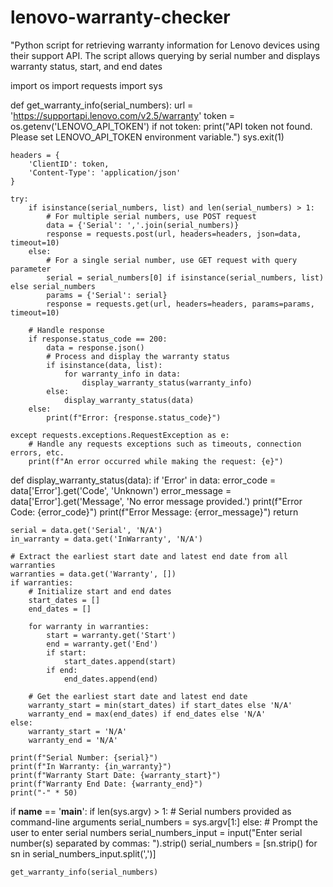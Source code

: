# lenovo-warranty-checker
"Python script for retrieving warranty information for Lenovo devices using their support API. The script allows querying by serial number and displays warranty status, start, and end dates

import os
import requests
import sys

def get_warranty_info(serial_numbers):
    url = 'https://supportapi.lenovo.com/v2.5/warranty'
    token = os.getenv('LENOVO_API_TOKEN')
    if not token:
        print("API token not found. Please set LENOVO_API_TOKEN environment variable.")
        sys.exit(1)

    headers = {
        'ClientID': token,
        'Content-Type': 'application/json'
    }

    try:
        if isinstance(serial_numbers, list) and len(serial_numbers) > 1:
            # For multiple serial numbers, use POST request
            data = {'Serial': ','.join(serial_numbers)}
            response = requests.post(url, headers=headers, json=data, timeout=10)
        else:
            # For a single serial number, use GET request with query parameter
            serial = serial_numbers[0] if isinstance(serial_numbers, list) else serial_numbers
            params = {'Serial': serial}
            response = requests.get(url, headers=headers, params=params, timeout=10)

        # Handle response
        if response.status_code == 200:
            data = response.json()
            # Process and display the warranty status
            if isinstance(data, list):
                for warranty_info in data:
                    display_warranty_status(warranty_info)
            else:
                display_warranty_status(data)
        else:
            print(f"Error: {response.status_code}")

    except requests.exceptions.RequestException as e:
        # Handle any requests exceptions such as timeouts, connection errors, etc.
        print(f"An error occurred while making the request: {e}")

def display_warranty_status(data):
    if 'Error' in data:
        error_code = data['Error'].get('Code', 'Unknown')
        error_message = data['Error'].get('Message', 'No error message provided.')
        print(f"Error Code: {error_code}")
        print(f"Error Message: {error_message}")
        return

    serial = data.get('Serial', 'N/A')
    in_warranty = data.get('InWarranty', 'N/A')

    # Extract the earliest start date and latest end date from all warranties
    warranties = data.get('Warranty', [])
    if warranties:
        # Initialize start and end dates
        start_dates = []
        end_dates = []

        for warranty in warranties:
            start = warranty.get('Start')
            end = warranty.get('End')
            if start:
                start_dates.append(start)
            if end:
                end_dates.append(end)
        
        # Get the earliest start date and latest end date
        warranty_start = min(start_dates) if start_dates else 'N/A'
        warranty_end = max(end_dates) if end_dates else 'N/A'
    else:
        warranty_start = 'N/A'
        warranty_end = 'N/A'

    print(f"Serial Number: {serial}")
    print(f"In Warranty: {in_warranty}")
    print(f"Warranty Start Date: {warranty_start}")
    print(f"Warranty End Date: {warranty_end}")
    print("-" * 50)

if __name__ == '__main__':
    if len(sys.argv) > 1:
        # Serial numbers provided as command-line arguments
        serial_numbers = sys.argv[1:]
    else:
        # Prompt the user to enter serial numbers
        serial_numbers_input = input("Enter serial number(s) separated by commas: ").strip()
        serial_numbers = [sn.strip() for sn in serial_numbers_input.split(',')]

    get_warranty_info(serial_numbers)
